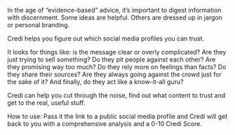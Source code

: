 In the age of “evidence-based” advice, it’s important to digest information with discernment. Some ideas are helpful. Others are dressed up in jargon or personal branding.

Credi helps you figure out which social media profiles you can trust. 

It looks for things like: is the message clear or overly complicated? Are they just trying to sell something? Do they pit people against each other? Are they promising way too much? Do they rely more on feelings than facts? Do they share their sources? Are they always going against the crowd just for the sake of it? And finally, do they act like a know-it-all guru? 

Credi can help you cut through the noise, find out what content to trust and get to the real, useful stuff.

How to use: Pass it the link to a public social media profile and Credi will get back to you with a comprehensive analysis and a 0-10 Credi Score.

